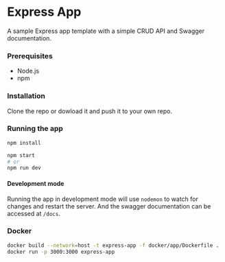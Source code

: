# Express App

A sample Express app template with a simple CRUD API and Swagger documentation.

### Prerequisites

- Node.js
- npm

### Installation

Clone the repo or dowload it and push it to your own repo.

### Running the app

```bash
npm install

npm start 
# or 
npm run dev
```

#### Development mode
Running the app in development mode will use `nodemon` to watch for changes and restart the server.
And the swagger documentation can be accessed at `/docs`.

### Docker

```bash
docker build --network=host -t express-app -f docker/app/Dockerfile .
docker run -p 3000:3000 express-app
```

